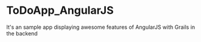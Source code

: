 # ToDoApp_AngularJS
It's an sample app displaying awesome features of AngularJS with Grails in the backend
